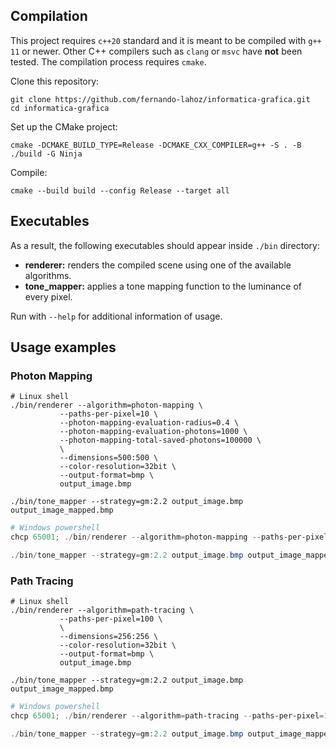 ## Compilation

This project requires `c++20` standard and it is meant to be compiled
with `g++ 11` or newer. Other C++ compilers such as `clang` or `msvc`
have **not** been tested. The compilation process requires `cmake`.

Clone this repository:
```shell
git clone https://github.com/fernando-lahoz/informatica-grafica.git
cd informatica-grafica
```
Set up the CMake project:
```shell
cmake -DCMAKE_BUILD_TYPE=Release -DCMAKE_CXX_COMPILER=g++ -S . -B ./build -G Ninja
```
Compile:
```shell
cmake --build build --config Release --target all
```

## Executables

As a result, the following executables should appear inside `./bin` directory:
 - **renderer:** renders the compiled scene using one of the available algorithms.
 - **tone_mapper:** applies a tone mapping function to the luminance of every pixel.

Run with `--help` for additional information of usage.

## Usage examples

### Photon Mapping

```shell
# Linux shell
./bin/renderer --algorithm=photon-mapping \
           --paths-per-pixel=10 \
           --photon-mapping-evaluation-radius=0.4 \
           --photon-mapping-evaluation-photons=1000 \
           --photon-mapping-total-saved-photons=100000 \
           \
           --dimensions=500:500 \
           --color-resolution=32bit \
           --output-format=bmp \
           output_image.bmp

./bin/tone_mapper --strategy=gm:2.2 output_image.bmp output_image_mapped.bmp
```

```powershell
# Windows powershell
chcp 65001; ./bin/renderer --algorithm=photon-mapping --paths-per-pixel=10 --photon-mapping-use-next-event-estimation --photon-mapping-evaluation-radius=0.4 --photon-mapping-evaluation-photons=1000 --photon-mapping-total-saved-photons=100000 --dimensions=256:256 --color-resolution=32bit --output-format=bmp output_image.bmp

./bin/tone_mapper --strategy=gm:2.2 output_image.bmp output_image_mapped.bmp
```

### Path Tracing

```shell
# Linux shell
./bin/renderer --algorithm=path-tracing \
           --paths-per-pixel=100 \
           \
           --dimensions=256:256 \
           --color-resolution=32bit \
           --output-format=bmp \
           output_image.bmp

./bin/tone_mapper --strategy=gm:2.2 output_image.bmp output_image_mapped.bmp
```

```powershell
# Windows powershell
chcp 65001; ./bin/renderer --algorithm=path-tracing --paths-per-pixel=100 --dimensions=256:256 --color-resolution=32bit --output-format=bmp output_image.bmp

./bin/tone_mapper --strategy=gm:2.2 output_image.bmp output_image_mapped.bmp
```
